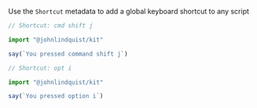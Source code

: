 <meta url="https://github.com/johnlindquist/kit/discussions/792">
<meta id="D_kwDOEu7MBc4AP9TO">
<meta title="Add a Keyboard Shortcut">
<meta section="script-options">
<meta i="0">    
<meta path="docs/add-a-keyboard-shortcut">

Use the `Shortcut` metadata to add a global keyboard shortcut to any script

```js
// Shortcut: cmd shift j

import "@johnlindquist/kit"

say(`You pressed command shift j`)
```

```js
// Shortcut: opt i

import "@johnlindquist/kit"

say(`You pressed option i`)
```

```js

```
